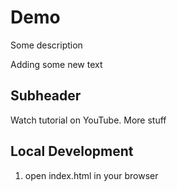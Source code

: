 # Demo

Some description

Adding some new text

## Subheader

Watch tutorial on YouTube.
More stuff

## Local Development
1. open index.html in your browser